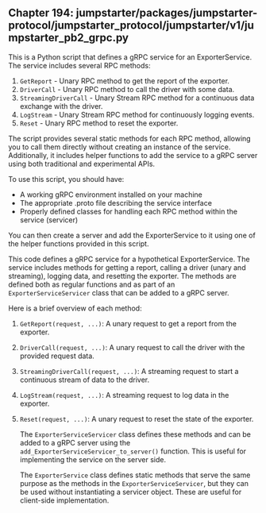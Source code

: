 ## Chapter 194: jumpstarter/packages/jumpstarter-protocol/jumpstarter_protocol/jumpstarter/v1/jumpstarter_pb2_grpc.py

 This is a Python script that defines a gRPC service for an ExporterService. The service includes several RPC methods:

1. `GetReport` - Unary RPC method to get the report of the exporter.
2. `DriverCall` - Unary RPC method to call the driver with some data.
3. `StreamingDriverCall` - Unary Stream RPC method for a continuous data exchange with the driver.
4. `LogStream` - Unary Stream RPC method for continuously logging events.
5. `Reset` - Unary RPC method to reset the exporter.

The script provides several static methods for each RPC method, allowing you to call them directly without creating an instance of the service. Additionally, it includes helper functions to add the service to a gRPC server using both traditional and experimental APIs.

To use this script, you should have:
- A working gRPC environment installed on your machine
- The appropriate .proto file describing the service interface
- Properly defined classes for handling each RPC method within the service (servicer)

You can then create a server and add the ExporterService to it using one of the helper functions provided in this script.

 This code defines a gRPC service for a hypothetical ExporterService. The service includes methods for getting a report, calling a driver (unary and streaming), logging data, and resetting the exporter. The methods are defined both as regular functions and as part of an `ExporterServiceServicer` class that can be added to a gRPC server.

   Here is a brief overview of each method:

1. `GetReport(request, ...)`: A unary request to get a report from the exporter.
2. `DriverCall(request, ...)`: A unary request to call the driver with the provided request data.
3. `StreamingDriverCall(request, ...)`: A streaming request to start a continuous stream of data to the driver.
4. `LogStream(request, ...)`: A streaming request to log data in the exporter.
5. `Reset(request, ...)`: A unary request to reset the state of the exporter.

   The `ExporterServiceServicer` class defines these methods and can be added to a gRPC server using the `add_ExporterServiceServicer_to_server()` function. This is useful for implementing the service on the server side.

   The `ExporterService` class defines static methods that serve the same purpose as the methods in the `ExporterServiceServicer`, but they can be used without instantiating a servicer object. These are useful for client-side implementation.